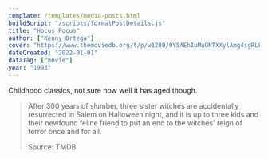```yaml
---
template: /templates/media-posts.html
buildScript: "/scripts/formatPostDetails.js"
title: "Hocus Pocus"
author: ["Kenny Ortega"]
cover: "https://www.themoviedb.org/t/p/w1280/9Y5AEhIuMuONTXXylAmg4sgRLPB.jpg"
dateCreated: "2022-01-01"
dataTag: ["movie"]
year: "1993"
---
```


Childhood classics, not sure how well it has aged though.

> After 300 years of slumber, three sister witches are accidentally resurrected in Salem on Halloween night, and it is up to three kids and their newfound feline friend to put an end to the witches' reign of terror once and for all.
>
> Source: TMDB
